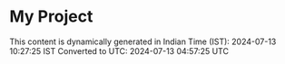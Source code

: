 # My Project

This content is dynamically generated in Indian Time (IST): 2024-07-13 10:27:25 IST
Converted to UTC: 2024-07-13 04:57:25 UTC
